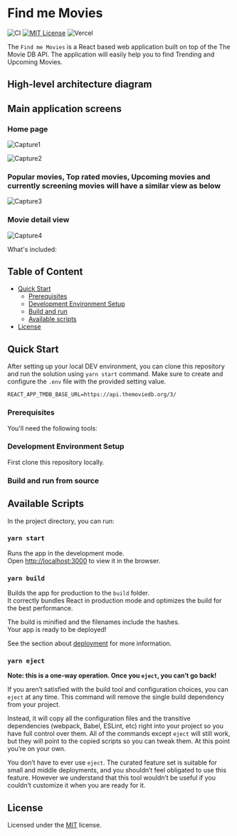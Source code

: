 # Find me Movies

![CI][ci-url]
[![MIT License][license-shield]][license-url]
![Vercel](http://therealsujitk-vercel-badge.vercel.app/?app=find-me-movies)

The `Find me Movies` is a React based web application built on top of the The Movie DB API. The application will easily help you to find Trending and Upcoming Movies. 

## High-level architecture diagram



## Main application screens

### Home page

![Capture1](https://user-images.githubusercontent.com/32380979/118348897-e5b5f480-b56a-11eb-9682-5daf0320cbc4.PNG)

![Capture2](https://user-images.githubusercontent.com/32380979/118348902-eb133f00-b56a-11eb-8ffc-5e9b2e047525.PNG)

### Popular movies, Top rated movies, Upcoming movies and currently screening movies will have a similar view as below

![Capture3](https://user-images.githubusercontent.com/32380979/118348939-27469f80-b56b-11eb-8088-6718edb0e71a.PNG)

### Movie detail view

![Capture4](https://user-images.githubusercontent.com/32380979/118348951-3d546000-b56b-11eb-9a60-2067ba5705d1.PNG)

What's included:



## Table of Content

- [Quick Start](#quick-start)
  - [Prerequisites](#prerequisites)
  - [Development Environment Setup](#development-environment-setup)
  - [Build and run](#build-and-run-from-source)
  - [Available scripts](#available-scripts)
- [License](#license)

## Quick Start

After setting up your local DEV environment, you can clone this repository and run the solution using `yarn start` command. Make sure to create and configure the `.env` file with the provided setting value.

```
REACT_APP_TMDB_BASE_URL=https://api.themoviedb.org/3/
```

### Prerequisites

You'll need the following tools:



### Development Environment Setup

First clone this repository locally.



### Build and run from source



## Available Scripts

In the project directory, you can run:

### `yarn start`

Runs the app in the development mode.<br />
Open [http://localhost:3000](http://localhost:3000) to view it in the browser.

### `yarn build`

Builds the app for production to the `build` folder.<br />
It correctly bundles React in production mode and optimizes the build for the best performance.

The build is minified and the filenames include the hashes.<br />
Your app is ready to be deployed!

See the section about [deployment](https://facebook.github.io/create-react-app/docs/deployment) for more information.

### `yarn eject`

**Note: this is a one-way operation. Once you `eject`, you can’t go back!**

If you aren’t satisfied with the build tool and configuration choices, you can `eject` at any time. This command will remove the single build dependency from your project.

Instead, it will copy all the configuration files and the transitive dependencies (webpack, Babel, ESLint, etc) right into your project so you have full control over them. All of the commands except `eject` will still work, but they will point to the copied scripts so you can tweak them. At this point you’re on your own.

You don’t have to ever use `eject`. The curated feature set is suitable for small and middle deployments, and you shouldn’t feel obligated to use this feature. However we understand that this tool wouldn’t be useful if you couldn’t customize it when you are ready for it.

## License

Licensed under the [MIT](LICENSE) license.

[ci-url]: https://github.com/gayankanishka/find-me-movies/workflows/CI/badge.svg
[contributors-shield]: https://img.shields.io/badge/CONTRIBUTORS-green.svg
[contributors-url]: https://github.com/gayankanishka/find-me-movies/graphs/contributors
[forks-shield]: https://img.shields.io/badge/FORKS-blue.svg
[forks-url]: https://github.com/gayankanishka/find-me-movies/network/members
[stars-shield]: https://img.shields.io/badge/STARS-blue.svg
[stars-url]: https://github.com/gayankanishka/find-me-movies/stargazers
[issues-shield]: https://img.shields.io/badge/ISSUES-orange.svg
[issues-url]: https://github.com/gayankanishka/find-me-movies/issues
[license-shield]: https://img.shields.io/badge/License-MIT-blue.svg
[license-url]: https://github.com/gayankanishka/find-me-movies/blob/master/LICENSE

<!-- [product-screenshot]: images/screenshot.png -->
